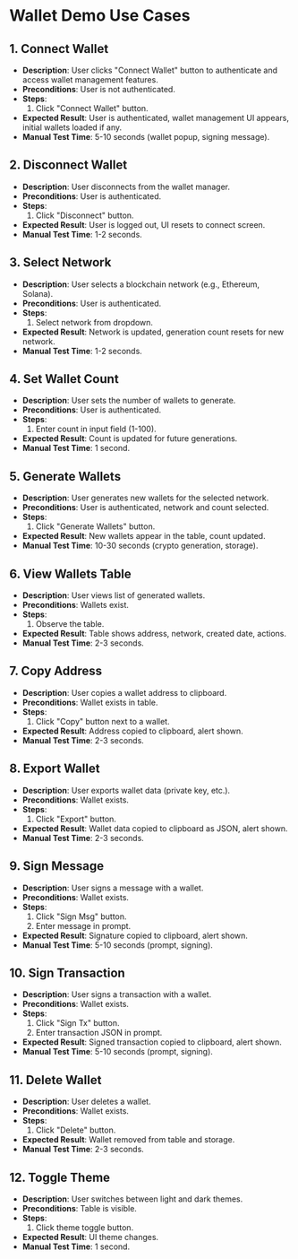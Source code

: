 # Wallet Demo Use Cases

## 1. Connect Wallet
- **Description**: User clicks "Connect Wallet" button to authenticate and access wallet management features.
- **Preconditions**: User is not authenticated.
- **Steps**:
  1. Click "Connect Wallet" button.
- **Expected Result**: User is authenticated, wallet management UI appears, initial wallets loaded if any.
- **Manual Test Time**: 5-10 seconds (wallet popup, signing message).

## 2. Disconnect Wallet
- **Description**: User disconnects from the wallet manager.
- **Preconditions**: User is authenticated.
- **Steps**:
  1. Click "Disconnect" button.
- **Expected Result**: User is logged out, UI resets to connect screen.
- **Manual Test Time**: 1-2 seconds.

## 3. Select Network
- **Description**: User selects a blockchain network (e.g., Ethereum, Solana).
- **Preconditions**: User is authenticated.
- **Steps**:
  1. Select network from dropdown.
- **Expected Result**: Network is updated, generation count resets for new network.
- **Manual Test Time**: 1-2 seconds.

## 4. Set Wallet Count
- **Description**: User sets the number of wallets to generate.
- **Preconditions**: User is authenticated.
- **Steps**:
  1. Enter count in input field (1-100).
- **Expected Result**: Count is updated for future generations.
- **Manual Test Time**: 1 second.

## 5. Generate Wallets
- **Description**: User generates new wallets for the selected network.
- **Preconditions**: User is authenticated, network and count selected.
- **Steps**:
  1. Click "Generate Wallets" button.
- **Expected Result**: New wallets appear in the table, count updated.
- **Manual Test Time**: 10-30 seconds (crypto generation, storage).

## 6. View Wallets Table
- **Description**: User views list of generated wallets.
- **Preconditions**: Wallets exist.
- **Steps**:
  1. Observe the table.
- **Expected Result**: Table shows address, network, created date, actions.
- **Manual Test Time**: 2-3 seconds.

## 7. Copy Address
- **Description**: User copies a wallet address to clipboard.
- **Preconditions**: Wallet exists in table.
- **Steps**:
  1. Click "Copy" button next to a wallet.
- **Expected Result**: Address copied to clipboard, alert shown.
- **Manual Test Time**: 2-3 seconds.

## 8. Export Wallet
- **Description**: User exports wallet data (private key, etc.).
- **Preconditions**: Wallet exists.
- **Steps**:
  1. Click "Export" button.
- **Expected Result**: Wallet data copied to clipboard as JSON, alert shown.
- **Manual Test Time**: 2-3 seconds.

## 9. Sign Message
- **Description**: User signs a message with a wallet.
- **Preconditions**: Wallet exists.
- **Steps**:
  1. Click "Sign Msg" button.
  2. Enter message in prompt.
- **Expected Result**: Signature copied to clipboard, alert shown.
- **Manual Test Time**: 5-10 seconds (prompt, signing).

## 10. Sign Transaction
- **Description**: User signs a transaction with a wallet.
- **Preconditions**: Wallet exists.
- **Steps**:
  1. Click "Sign Tx" button.
  2. Enter transaction JSON in prompt.
- **Expected Result**: Signed transaction copied to clipboard, alert shown.
- **Manual Test Time**: 5-10 seconds (prompt, signing).

## 11. Delete Wallet
- **Description**: User deletes a wallet.
- **Preconditions**: Wallet exists.
- **Steps**:
  1. Click "Delete" button.
- **Expected Result**: Wallet removed from table and storage.
- **Manual Test Time**: 2-3 seconds.

## 12. Toggle Theme
- **Description**: User switches between light and dark themes.
- **Preconditions**: Table is visible.
- **Steps**:
  1. Click theme toggle button.
- **Expected Result**: UI theme changes.
- **Manual Test Time**: 1 second.
